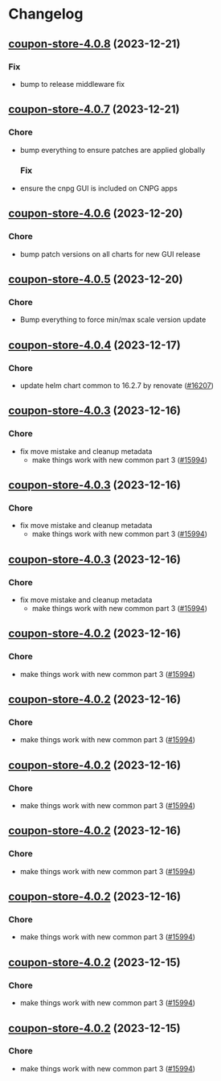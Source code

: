# Changelog



## [coupon-store-4.0.8](https://github.com/truecharts/charts/compare/coupon-store-4.0.7...coupon-store-4.0.8) (2023-12-21)

### Fix

- bump to release middleware fix
  
  


## [coupon-store-4.0.7](https://github.com/truecharts/charts/compare/coupon-store-4.0.6...coupon-store-4.0.7) (2023-12-21)

### Chore

- bump everything to ensure patches are applied globally
  
  ### Fix

- ensure the cnpg GUI is included on CNPG apps
  
  


## [coupon-store-4.0.6](https://github.com/truecharts/charts/compare/coupon-store-4.0.5...coupon-store-4.0.6) (2023-12-20)

### Chore

- bump patch versions on all charts for new GUI release
  
  


## [coupon-store-4.0.5](https://github.com/truecharts/charts/compare/coupon-store-4.0.4...coupon-store-4.0.5) (2023-12-20)

### Chore

- Bump everything to force min/max scale version update
  
  


## [coupon-store-4.0.4](https://github.com/truecharts/charts/compare/coupon-store-4.0.3...coupon-store-4.0.4) (2023-12-17)

### Chore

- update helm chart common to 16.2.7 by renovate ([#16207](https://github.com/truecharts/charts/issues/16207))
  
  


## [coupon-store-4.0.3](https://github.com/truecharts/charts/compare/coupon-store-3.0.27...coupon-store-4.0.3) (2023-12-16)

### Chore

- fix move mistake and cleanup metadata
  - make things work with new common part 3 ([#15994](https://github.com/truecharts/charts/issues/15994))
  
  


## [coupon-store-4.0.3](https://github.com/truecharts/charts/compare/coupon-store-3.0.27...coupon-store-4.0.3) (2023-12-16)

### Chore

- fix move mistake and cleanup metadata
  - make things work with new common part 3 ([#15994](https://github.com/truecharts/charts/issues/15994))
  
  


## [coupon-store-4.0.3](https://github.com/truecharts/charts/compare/coupon-store-3.0.27...coupon-store-4.0.3) (2023-12-16)

### Chore

- fix move mistake and cleanup metadata
  - make things work with new common part 3 ([#15994](https://github.com/truecharts/charts/issues/15994))
  
  


## [coupon-store-4.0.2](https://github.com/truecharts/charts/compare/coupon-store-3.0.27...coupon-store-4.0.2) (2023-12-16)

### Chore

- make things work with new common part 3 ([#15994](https://github.com/truecharts/charts/issues/15994))
  
  


## [coupon-store-4.0.2](https://github.com/truecharts/charts/compare/coupon-store-3.0.27...coupon-store-4.0.2) (2023-12-16)

### Chore

- make things work with new common part 3 ([#15994](https://github.com/truecharts/charts/issues/15994))
  
  


## [coupon-store-4.0.2](https://github.com/truecharts/charts/compare/coupon-store-3.0.27...coupon-store-4.0.2) (2023-12-16)

### Chore

- make things work with new common part 3 ([#15994](https://github.com/truecharts/charts/issues/15994))
  
  


## [coupon-store-4.0.2](https://github.com/truecharts/charts/compare/coupon-store-3.0.27...coupon-store-4.0.2) (2023-12-16)

### Chore

- make things work with new common part 3 ([#15994](https://github.com/truecharts/charts/issues/15994))
  
  


## [coupon-store-4.0.2](https://github.com/truecharts/charts/compare/coupon-store-3.0.27...coupon-store-4.0.2) (2023-12-16)

### Chore

- make things work with new common part 3 ([#15994](https://github.com/truecharts/charts/issues/15994))
  
  


## [coupon-store-4.0.2](https://github.com/truecharts/charts/compare/coupon-store-3.0.27...coupon-store-4.0.2) (2023-12-15)

### Chore

- make things work with new common part 3 ([#15994](https://github.com/truecharts/charts/issues/15994))
  
  


## [coupon-store-4.0.2](https://github.com/truecharts/charts/compare/coupon-store-3.0.27...coupon-store-4.0.2) (2023-12-15)

### Chore

- make things work with new common part 3 ([#15994](https://github.com/truecharts/charts/issues/15994))
  
  